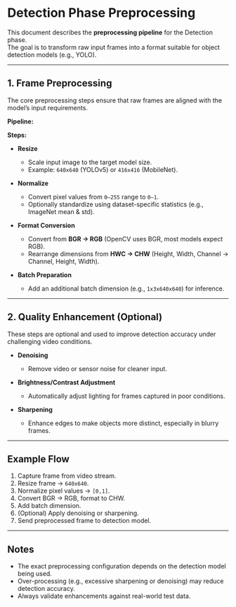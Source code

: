 # Detection Phase Preprocessing

This document describes the **preprocessing pipeline** for the Detection phase.  
The goal is to transform raw input frames into a format suitable for object detection models (e.g., YOLO).

---

## 1. Frame Preprocessing

The core preprocessing steps ensure that raw frames are aligned with the model’s input requirements.

**Pipeline:**

**Steps:**

- **Resize**  
  - Scale input image to the target model size.  
  - Example: `640x640` (YOLOv5) or `416x416` (MobileNet).

- **Normalize**  
  - Convert pixel values from `0–255` range to `0–1`.  
  - Optionally standardize using dataset-specific statistics (e.g., ImageNet mean & std).

- **Format Conversion**  
  - Convert from **BGR → RGB** (OpenCV uses BGR, most models expect RGB).  
  - Rearrange dimensions from **HWC → CHW** (Height, Width, Channel → Channel, Height, Width).

- **Batch Preparation**  
  - Add an additional batch dimension (e.g., `1x3x640x640`) for inference.

---

## 2. Quality Enhancement (Optional)

These steps are optional and used to improve detection accuracy under challenging video conditions.

- **Denoising**  
  - Remove video or sensor noise for cleaner input.

- **Brightness/Contrast Adjustment**  
  - Automatically adjust lighting for frames captured in poor conditions.

- **Sharpening**  
  - Enhance edges to make objects more distinct, especially in blurry frames.

---

## Example Flow

1. Capture frame from video stream.  
2. Resize frame → `640x640`.  
3. Normalize pixel values → `[0,1]`.  
4. Convert BGR → RGB, format to CHW.  
5. Add batch dimension.  
6. (Optional) Apply denoising or sharpening.  
7. Send preprocessed frame to detection model.

---

## Notes

- The exact preprocessing configuration depends on the detection model being used.  
- Over-processing (e.g., excessive sharpening or denoising) may reduce detection accuracy.  
- Always validate enhancements against real-world test data.
